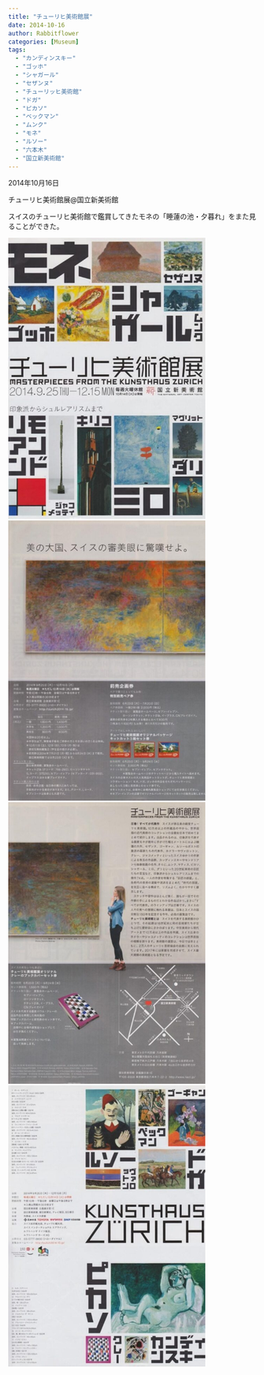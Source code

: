 ```yaml
---
title: "チューリヒ美術館展"
date: 2014-10-16
author: Rabbitflower
categories: [Museum]
tags: 
  - "カンディンスキー"
  - "ゴッホ"
  - "シャガール"
  - "セザンヌ"
  - "チューリッヒ美術館"
  - "ドガ"
  - "ピカソ"
  - "ベックマン"
  - "ムンク"
  - "モネ"
  - "ルソー"
  - "六本木"
  - "国立新美術館"
---
```


2014年10月16日

チューリヒ美術館展@国立新美術館

スイスのチューリヒ美術館で鑑賞してきたモネの「睡蓮の池・夕暮れ」をまた見ることができた。

<img src="/assets/images/museum/2014-10-16-Zurich-1/images/image-46.jpg"  width="400px">

<img src="/assets/images/museum/2014-10-16-Zurich-1/images/image-47.jpg"  width="400px">

<img src="/assets/images/museum/2014-10-16-Zurich-1/images/image-48.jpg"  width="400px">

<img src="/assets/images/museum/2014-10-16-Zurich-1/images/image-49.jpg"  width="400px">
